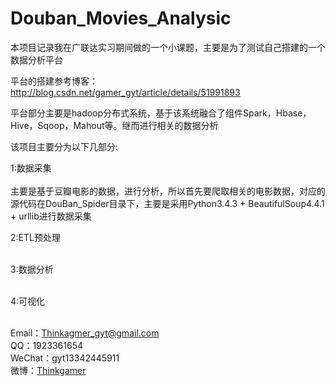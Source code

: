 # Douban_Movies_Analysic<br/>

本项目记录我在广联达实习期间做的一个小课题，主要是为了测试自己搭建的一个数据分析平台<br/>

平台的搭建参考博客：<a href="http://blog.csdn.net/gamer_gyt/article/details/51991893">http://blog.csdn.net/gamer_gyt/article/details/51991893</a><br/>

平台部分主要是hadoop分布式系统，基于该系统融合了组件Spark，Hbase，Hive，Sqoop，Mahout等。继而进行相关的数据分析<br/>

该项目主要分为以下几部分:<br/>

1:数据采集<br/><br/>
  主要是基于豆瓣电影的数据，进行分析，所以首先要爬取相关的电影数据，对应的源代码在DouBan_Spider目录下，主要是采用Python3.4.3 + BeautifulSoup4.4.1 + urllib进行数据采集

2:ETL预处理<br/><br/>

3:数据分析<br/><br/>

4:可视化<br/><br/>

Email：Thinkagmer_gyt@gmail.com<br>
QQ：1923361654<br>
WeChat：gyt13342445911<br>
微博：<a href="http://weibo.com/234654758">Thinkgamer<a>
